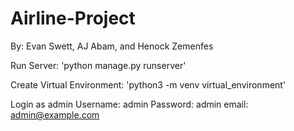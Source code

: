 # Airline-Project

By: Evan Swett, AJ Abam, and Henock Zemenfes

Run Server:
'python manage.py runserver'

Create Virtual Environment: 
'python3 -m venv virtual_environment'

Login as admin
Username: admin
Password: admin
email: admin@example.com

